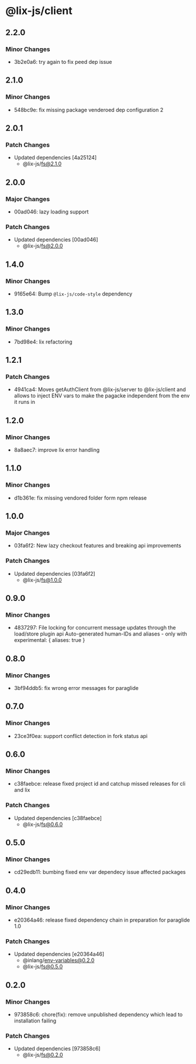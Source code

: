 # @lix-js/client

## 2.2.0

### Minor Changes

- 3b2e0a6: try again to fix peed dep issue

## 2.1.0

### Minor Changes

- 548bc9e: fix missing package venderoed dep configuration 2

## 2.0.1

### Patch Changes

- Updated dependencies [4a25124]
  - @lix-js/fs@2.1.0

## 2.0.0

### Major Changes

- 00ad046: lazy loading support

### Patch Changes

- Updated dependencies [00ad046]
  - @lix-js/fs@2.0.0

## 1.4.0

### Minor Changes

- 9165e64: Bump `@lix-js/code-style` dependency

## 1.3.0

### Minor Changes

- 7bd98e4: lix refactoring

## 1.2.1

### Patch Changes

- 4941ca4: Moves getAuthClient from @lix-js/server to @lix-js/client and allows to inject ENV vars to make the pagacke independent from the env it runs in

## 1.2.0

### Minor Changes

- 8a8aec7: improve lix error handling

## 1.1.0

### Minor Changes

- d1b361e: fix missing vendored folder form npm release

## 1.0.0

### Major Changes

- 03fa6f2: New lazy checkout features and breaking api improvements

### Patch Changes

- Updated dependencies [03fa6f2]
  - @lix-js/fs@1.0.0

## 0.9.0

### Minor Changes

- 4837297: File locking for concurrent message updates through the load/store plugin api
  Auto-generated human-IDs and aliases - only with experimental: { aliases: true }

## 0.8.0

### Minor Changes

- 3bf94ddb5: fix wrong error messages for paraglide

## 0.7.0

### Minor Changes

- 23ce3f0ea: support conflict detection in fork status api

## 0.6.0

### Minor Changes

- c38faebce: release fixed project id and catchup missed releases for cli and lix

### Patch Changes

- Updated dependencies [c38faebce]
  - @lix-js/fs@0.6.0

## 0.5.0

### Minor Changes

- cd29edb11: bumbing fixed env var dependecy issue affected packages

## 0.4.0

### Minor Changes

- e20364a46: release fixed dependency chain in preparation for paraglide 1.0

### Patch Changes

- Updated dependencies [e20364a46]
  - @inlang/env-variables@0.2.0
  - @lix-js/fs@0.5.0

## 0.2.0

### Minor Changes

- 973858c6: chore(fix): remove unpublished dependency which lead to installation failing

### Patch Changes

- Updated dependencies [973858c6]
  - @lix-js/fs@0.2.0
